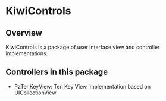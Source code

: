 KiwiControls
============

Overview
--------
KiwiControls is a package of user interface view and controller implementations.

Controllers in this package 
---------------------------
* PzTenKeyView: Ten Key View implementation based on UICollectionView

